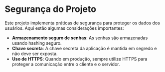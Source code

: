 # Segurança do Projeto

Este projeto implementa práticas de segurança para proteger os dados dos usuários. Aqui estão algumas considerações importantes:

- **Armazenamento seguro de senhas**: As senhas são armazenadas usando hashing seguro.
- **Chave secreta**: A chave secreta da aplicação é mantida em segredo e não deve ser exposta.
- **Uso de HTTPS**: Quando em produção, sempre utilize HTTPS para proteger a comunicação entre o cliente e o servidor.
